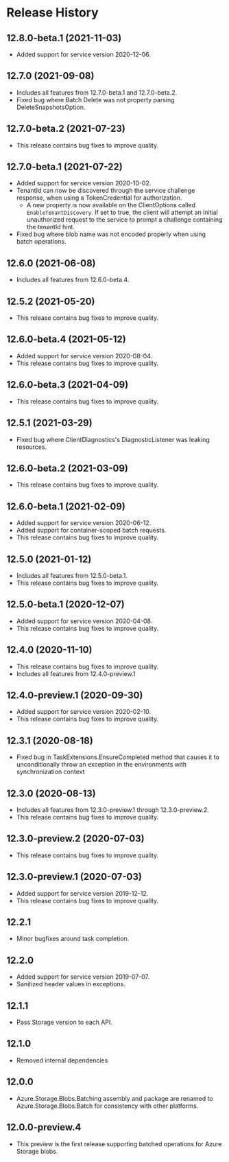 # Release History

## 12.8.0-beta.1 (2021-11-03)
- Added support for service version 2020-12-06.

## 12.7.0 (2021-09-08)
- Includes all features from 12.7.0-beta.1 and 12.7.0-beta.2.
- Fixed bug where Batch Delete was not property parsing DeleteSnapshotsOption.

## 12.7.0-beta.2 (2021-07-23)
- This release contains bug fixes to improve quality.

## 12.7.0-beta.1 (2021-07-22)
- Added support for service version 2020-10-02.
- TenantId can now be discovered through the service challenge response, when using a TokenCredential for authorization.
    - A new property is now available on the ClientOptions called `EnableTenantDiscovery`. If set to true, the client will attempt an initial unauthorized request to the service to prompt a challenge containing the tenantId hint.
- Fixed bug where blob name was not encoded properly when using batch operations.

## 12.6.0 (2021-06-08)
- Includes all features from 12.6.0-beta.4.

## 12.5.2 (2021-05-20)
- This release contains bug fixes to improve quality.

## 12.6.0-beta.4 (2021-05-12)
- Added support for service version 2020-08-04.
- This release contains bug fixes to improve quality.

## 12.6.0-beta.3 (2021-04-09)
- This release contains bug fixes to improve quality.

## 12.5.1 (2021-03-29)
- Fixed bug where ClientDiagnostics's DiagnosticListener was leaking resources.

## 12.6.0-beta.2 (2021-03-09)
- This release contains bug fixes to improve quality.

## 12.6.0-beta.1 (2021-02-09)
- Added support for service version 2020-06-12.
- Added support for container-scoped batch requests.
- This release contains bug fixes to improve quality.

## 12.5.0 (2021-01-12)
- Includes all features from 12.5.0-beta.1.
- This release contains bug fixes to improve quality.

## 12.5.0-beta.1 (2020-12-07)
- Added support for service version 2020-04-08.
- This release contains bug fixes to improve quality.

## 12.4.0 (2020-11-10)
- This release contains bug fixes to improve quality.
- Includes all features from 12.4.0-preview.1

## 12.4.0-preview.1 (2020-09-30)
- Added support for service version 2020-02-10.
- This release contains bug fixes to improve quality.

## 12.3.1 (2020-08-18)
- Fixed bug in TaskExtensions.EnsureCompleted method that causes it to unconditionally throw an exception in the environments with synchronization context

## 12.3.0 (2020-08-13)
- Includes all features from 12.3.0-preview.1 through 12.3.0-preview.2.
- This release contains bug fixes to improve quality.

## 12.3.0-preview.2 (2020-07-03)
- This release contains bug fixes to improve quality.

## 12.3.0-preview.1 (2020-07-03)
- Added support for service version 2019-12-12.
- This release contains bug fixes to improve quality.

## 12.2.1 
- Minor bugfixes around task completion.

## 12.2.0 
- Added support for service version 2019-07-07.
- Sanitized header values in exceptions.

## 12.1.1 
- Pass Storage version to each API.

## 12.1.0 
- Removed internal dependencies

## 12.0.0 
- Azure.Storage.Blobs.Batching assembly and package are renamed to
  Azure.Storage.Blobs.Batch for consistency with other platforms.

## 12.0.0-preview.4 
- This preview is the first release supporting batched operations for Azure
Storage blobs.
